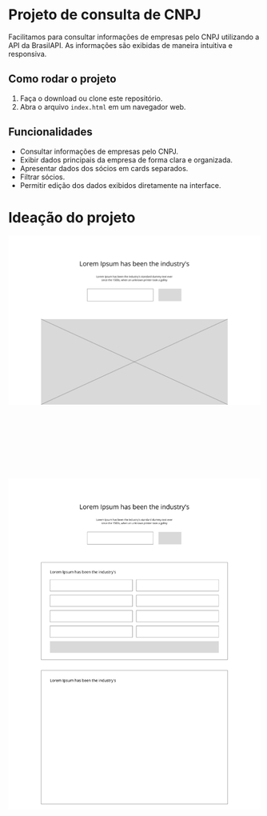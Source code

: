 # Projeto de consulta de CNPJ

Facilitamos para consultar informações de empresas pelo CNPJ utilizando a API da BrasilAPI. As informações são exibidas de maneira intuitiva e responsiva.

## Como rodar o projeto
1. Faça o download ou clone este repositório.
2. Abra o arquivo `index.html` em um navegador web.


## Funcionalidades
- Consultar informações de empresas pelo CNPJ.
- Exibir dados principais da empresa de forma clara e organizada.
- Apresentar dados dos sócios em cards separados.
- Filtrar sócios.
- Permitir edição dos dados exibidos diretamente na interface.

# Ideação do projeto

![Home](/image/wireframe_home.png)

<br/><br/>
-------------------------------------------
<br/><br/>

![Search](/image/wireframe_search.png)

